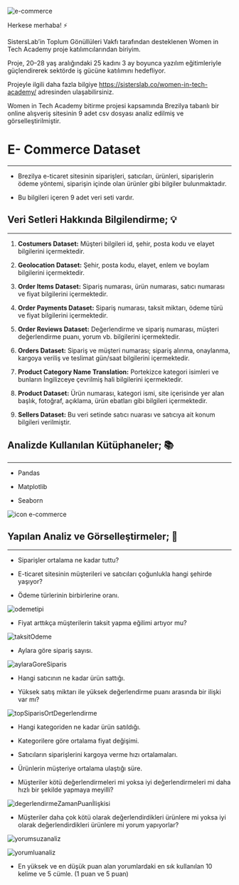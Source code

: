 
![e-commerce](https://user-images.githubusercontent.com/111069609/202861785-1344ded9-ca98-4704-bf83-e2506b877b33.jpeg)

Herkese merhaba! ⚡

SistersLab’in Toplum Gönüllüleri Vakfı tarafından desteklenen Women in Tech Academy proje katılımcılarından biriyim. 

Proje, 20–28 yaş aralığındaki 25 kadını 3 ay boyunca yazılım eğitimleriyle güçlendirerek sektörde iş gücüne katılımını hedefliyor. 

Projeyle ilgili daha fazla bilgiye https://sisterslab.co/women-in-tech-academy/ adresinden ulaşabilirsiniz.

Women in Tech Academy bitirme projesi kapsamında Brezilya tabanlı bir online alışveriş sitesinin 9 adet csv dosyası analiz edilmiş ve görselleştirilmiştir. 


# E- Commerce Dataset
---

* Brezilya e-ticaret sitesinin siparişleri, satıcıları, ürünleri, siparişlerin ödeme yöntemi, siparişin içinde olan ürünler gibi bilgiler bulunmaktadır. 

* Bu bilgileri içeren 9 adet veri seti vardır.


## Veri Setleri Hakkında Bilgilendirme; 💡
---

1. **Costumers Dataset:**  Müşteri bilgileri id, şehir, posta kodu ve elayet bilgilerini içermektedir. 

2. **Geolocation Dataset:** Şehir, posta kodu, elayet, enlem ve boylam bilgilerini içermektedir. 

3. **Order Items Dataset:** Sipariş numarası, ürün numarası, satıcı numarası ve fiyat bilgilerini içermektedir. 

4. **Order Payments Dataset:** Sipariş numarası, taksit miktarı, ödeme türü ve fiyat bilgilerini içermektedir. 

5. **Order Reviews Dataset:** Değerlendirme ve sipariş numarası, müşteri değerlendirme puanı, yorum vb. bilgilerini içermektedir.

6. **Orders Dataset:** Sipariş ve müşteri numarası; sipariş alınma, onaylanma, kargoya veriliş ve teslimat gün/saat bilgilerini içermektedir.

7. **Product Category Name Translation:** Portekizce kategori isimleri ve bunların İngilizceye çevrilmiş hali bilgilerini içermektedir. 

8. **Product Dataset:** Ürün numarası, kategori ismi, site içerisinde yer alan başlık, fotoğraf, açıklama, ürün ebatları gibi bilgileri içermektedir. 

9. **Sellers Dataset:** Bu veri setinde satıcı nuarası ve satıcıya ait konum bilgileri verilmiştir. 


## Analizde Kullanılan Kütüphaneler; 📚
---

* Pandas

* Matplotlib

* Seaborn


![icon e-commerce](https://user-images.githubusercontent.com/111069609/202861709-adaf047e-8ac7-4d94-af04-410a1a8bb992.png)


## Yapılan Analiz ve Görselleştirmeler; 🧠
---

* Siparişler ortalama ne kadar tuttu?

* E-ticaret sitesinin müşterileri ve satıcıları çoğunlukla hangi şehirde yaşıyor?

* Ödeme türlerinin birbirlerine oranı.

![odemetipi](https://user-images.githubusercontent.com/111069609/202861607-5a921737-1e72-42fd-852f-dda4a566fc18.png)

* Fiyat arttıkça müşterilerin taksit yapma eğilimi artıyor mu?

![taksitOdeme](https://user-images.githubusercontent.com/111069609/202861636-c2e83a70-2eb1-438a-8aa2-64a25af6146a.png)

* Aylara göre sipariş sayısı.

![aylaraGoreSiparis](https://user-images.githubusercontent.com/111069609/202861650-4b4cc407-92c1-49fd-976d-86e3524c7a59.png)

* Hangi satıcının ne kadar ürün sattığı. 

* Yüksek satış miktarı ile yüksek değerlendirme puanı arasında bir ilişki var mı?

![topSiparisOrtDegerlendirme](https://user-images.githubusercontent.com/111069609/202861666-d1c68785-fb41-4b50-a777-921fd4a0ec48.png)

* Hangi kategoriden ne kadar ürün satıldığı.

* Kategorilere göre ortalama fiyat değişimi.

* Satıcıların siparişlerini kargoya verme hızı ortalamaları.

* Ürünlerin müşteriye ortalama ulaştığı süre.

* Müşteriler kötü değerlendirmeleri mi yoksa iyi değerlendirmeleri mi daha hızlı bir şekilde yapmaya meyilli? 

![degerlendirmeZamanPuanİlişkisi](https://user-images.githubusercontent.com/111069609/202861684-1d0c4896-a135-4bbc-9751-f7886772f3fa.png)

* Müşteriler daha çok kötü olarak değerlendirdikleri ürünlere mi yoksa iyi olarak değerlendirdikleri ürünlere mi yorum yapıyorlar? 

![yorumsuzanaliz](https://user-images.githubusercontent.com/111069609/202861688-8e9e0fe2-ffdc-47d0-a435-77d0d0cd7801.png)

![yorumluanaliz](https://user-images.githubusercontent.com/111069609/202861697-e9596584-856a-4afe-a97e-534501124261.png)

* En yüksek ve en düşük puan alan yorumlardaki en sık kullanılan 10 kelime ve 5 cümle. (1 puan ve 5 puan) 


